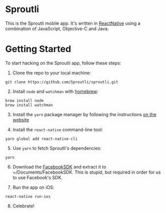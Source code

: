 # Sproutli
This is the Sproutli mobile app. It's written in [ReactNative](https://facebook.github.io/react-native/) using a combination of JavaScript, Objective-C and Java.

# Getting Started
To start hacking on the Sproutli app, follow these steps:

1. Clone the repo to your local machine:
  ```shell
  git clone https://github.com/Sproutli/sproutli.git
  ```

2. Install `node` and `watchman` with [homebrew](http://brew.sh/):
  ```shell
  brew install node
  brew install watchman
  ```

3. Install the `yarn` package manager by following the instructions [on the website](https://yarnpkg.com/en/docs/install)

4. Install the `react-native` command-line tool:
  ```shell
  yarn global add react-native-cli
  ```

5. Use `yarn` to fetch Sproutli's dependencies:
  ```shell
  yarn
  ```

6. Download the [FacebookSDK](https://origincache.facebook.com/developers/resources/?id=facebook-ios-sdk-current.zip) and extract it to ~/Documents/FacebookSDK. This is stupid, but required in order for us to use Facebook's SDK.

7. Run the app on iOS:
  ```shell
  react-native run-ios
  ```

8. Celebrate!
